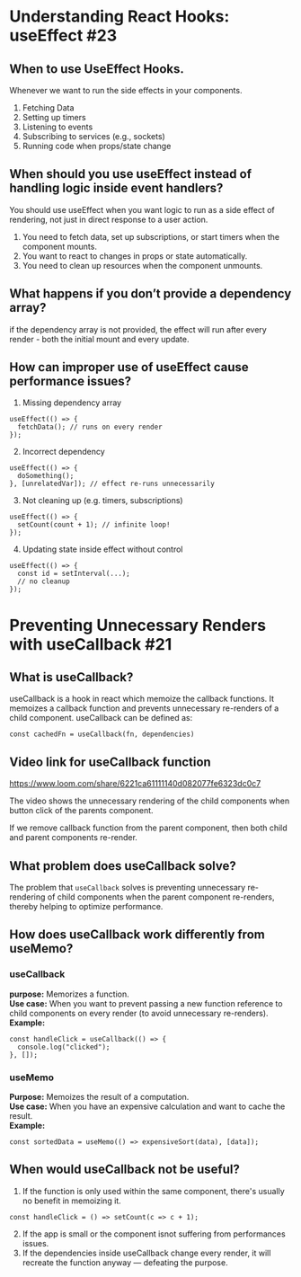 # Understanding React Hooks: useEffect #23

## When to use UseEffect Hooks.
Whenever we want to run the side effects in your components. 
1. Fetching Data
2. Setting up timers
3. Listening to events
4. Subscribing to services (e.g., sockets)
5. Running code when props/state change

## When should you use useEffect instead of handling logic inside event handlers?
You should use useEffect when you want logic to run as a side effect of rendering, not just in direct response to a user action.
1. You need to fetch data, set up subscriptions, or start timers when the component mounts.
2. You want to react to changes in props or state automatically.
3. You need to clean up resources when the component unmounts.

## What happens if you don’t provide a dependency array?
if the dependency array is not provided, the effect will run after every render - both the initial mount and every update.

## How can improper use of useEffect cause performance issues?
1. Missing dependency array
```
useEffect(() => {
  fetchData(); // runs on every render
});
```

2. Incorrect dependency
```
useEffect(() => {
  doSomething();
}, [unrelatedVar]); // effect re-runs unnecessarily
```

3. Not cleaning up (e.g. timers, subscriptions)
```
useEffect(() => {
  setCount(count + 1); // infinite loop!
});
```

4. Updating state inside effect without control
```
useEffect(() => {
  const id = setInterval(...);
  // no cleanup
});
```

# Preventing Unnecessary Renders with useCallback #21
## What is useCallback?
useCallback is a hook in react which memoize the callback functions. It memoizes a callback function and prevents unnecessary re-renders of a child component.
useCallback can be defined as:
```
const cachedFn = useCallback(fn, dependencies)
```

## Video link for useCallback function 
https://www.loom.com/share/6221ca61111140d082077fe6323dc0c7

The video shows the unnecessary rendering of the child components when button click of the parents component.

If we remove callback function from the parent component, then both child and parent components re-render.

## What problem does useCallback solve?
The problem that `useCallback` solves is preventing unnecessary re-rendering of child components when the parent component re-renders, thereby helping to optimize performance.

## How does useCallback work differently from useMemo?

### useCallback
**purpose:** Memorizes a function.<br>
**Use case:** When you want to prevent passing a new function reference to child components on every render (to avoid unnecessary re-renders).<br>
**Example:**
```
const handleClick = useCallback(() => {
  console.log("clicked");
}, []);
```

### useMemo
**Purpose:** Memoizes the result of a computation.<br>
**Use case:** When you have an expensive calculation and want to cache the result.<br>
**Example:**
```
const sortedData = useMemo(() => expensiveSort(data), [data]);
```

## When would useCallback not be useful?
1. If the function is only used within the same component, there's usually no benefit in memoizing it.
```
const handleClick = () => setCount(c => c + 1);
```

2. If the app is small or the component isnot suffering from performances issues.
3. If the dependencies inside useCallback change every render, it will recreate the function anyway — defeating the purpose.

